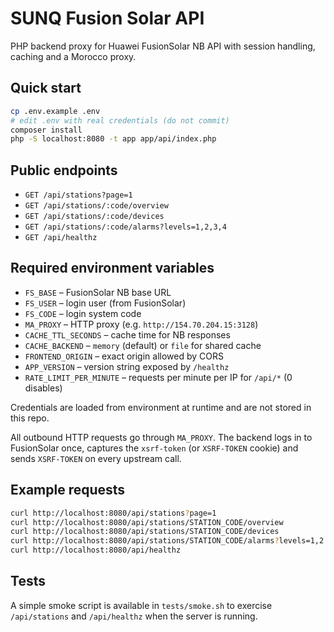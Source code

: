 # SUNQ Fusion Solar API

PHP backend proxy for Huawei FusionSolar NB API with session handling, caching and a Morocco proxy.

## Quick start

```bash
cp .env.example .env
# edit .env with real credentials (do not commit)
composer install
php -S localhost:8080 -t app app/api/index.php
```

## Public endpoints

* `GET /api/stations?page=1`
* `GET /api/stations/:code/overview`
* `GET /api/stations/:code/devices`
* `GET /api/stations/:code/alarms?levels=1,2,3,4`
* `GET /api/healthz`

## Required environment variables

- `FS_BASE` – FusionSolar NB base URL
- `FS_USER` – login user (from FusionSolar)
- `FS_CODE` – login system code
- `MA_PROXY` – HTTP proxy (e.g. `http://154.70.204.15:3128`)
- `CACHE_TTL_SECONDS` – cache time for NB responses
- `CACHE_BACKEND` – `memory` (default) or `file` for shared cache
- `FRONTEND_ORIGIN` – exact origin allowed by CORS
- `APP_VERSION` – version string exposed by `/healthz`
- `RATE_LIMIT_PER_MINUTE` – requests per minute per IP for `/api/*` (0 disables)

Credentials are loaded from environment at runtime and are not stored in this repo.

All outbound HTTP requests go through `MA_PROXY`. The backend logs in to FusionSolar once, captures the `xsrf-token` (or `XSRF-TOKEN` cookie) and sends `XSRF-TOKEN` on every upstream call.

## Example requests

```bash
curl http://localhost:8080/api/stations?page=1
curl http://localhost:8080/api/stations/STATION_CODE/overview
curl http://localhost:8080/api/stations/STATION_CODE/devices
curl http://localhost:8080/api/stations/STATION_CODE/alarms?levels=1,2
curl http://localhost:8080/api/healthz
```

## Tests

A simple smoke script is available in `tests/smoke.sh` to exercise `/api/stations` and `/api/healthz` when the server is running.
